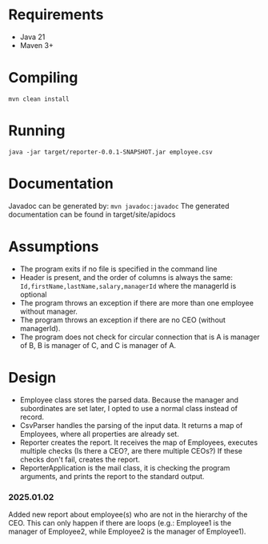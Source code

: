 # Requirements

* Java 21
* Maven 3+

# Compiling

`mvn clean install`

# Running

`java -jar target/reporter-0.0.1-SNAPSHOT.jar employee.csv`

# Documentation

Javadoc can be generated by:
`mvn javadoc:javadoc`
The generated documentation can be found in target/site/apidocs

# Assumptions

* The program exits if no file is specified in the command line
* Header is present, and the order of columns is always the same:
`Id,firstName,lastName,salary,managerId`
where the managerId is optional
* The program throws an exception if there are more than one employee without manager.
* The program throws an exception if there are no CEO (without managerId).
* The program does not check for circular connection that is A is manager of B, B is manager of C, and C is manager of A.

# Design
* Employee class stores the parsed data. Because the manager and subordinates are set later, I opted to use a normal class instead of record.
* CsvParser handles the parsing of the input data. It returns a map of Employees, where all properties are already set.
* Reporter creates the report. It receives the map of Employees, executes multiple checks (Is there a CEO?, are there multiple CEOs?) If these checks don't fail, creates the report.
* ReporterApplication is the mail class, it is checking the program arguments, and prints the report to the standard output.

### 2025.01.02
Added new report about employee(s) who are not in the hierarchy of the CEO. This can only happen if there are loops (e.g.: Employee1 is the manager of Employee2, while Employee2 is the manager of Employee1).